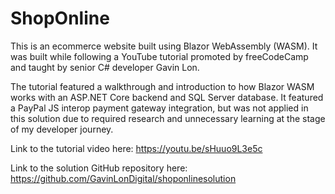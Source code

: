 # ShopOnline

This is an ecommerce website built using Blazor WebAssembly (WASM). It was built while following a YouTube tutorial promoted by freeCodeCamp and taught by senior C# developer Gavin Lon. 

The tutorial featured a walkthrough and introduction to how Blazor WASM works with an ASP.NET Core backend and SQL Server database. It featured a PayPal JS interop payment gateway integration, but was not applied in this solution due to required research and unnecessary learning at the stage of my developer journey.

Link to the tutorial video here: https://youtu.be/sHuuo9L3e5c

Link to the solution GitHub repository here: https://github.com/GavinLonDigital/shoponlinesolution
